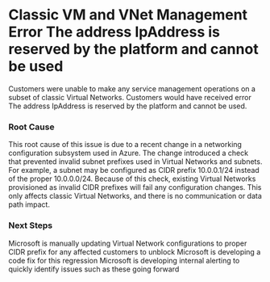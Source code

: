 <properties
pageTitle="Classic VM and VNet Management Error The address IpAddress is reserved by the platform and cannot be used"
description="Classic VM and VNet Management Error The address IpAddress is reserved by the platform and cannot be used"
infoBubbleText="Classic VM and VNet Management Error The address IpAddress is reserved by the platform and cannot be used"
service="microsoft.classiccompute, microsoft.classicnetwork"
resource="ClassicVirtualMachine, ClassicVirtualNetwork"
authors="aconkle"
ms.author="aconkle"
displayOrder="10"
articleId="RdfeIpReservedByPlatformCannotUse"
diagnosticScenario="RdfeIpReservedByPlatformCannotUse"
selfHelpType="Diagnostics"
supportTopicIds="b25271d3-6431-dfbc-5f12-5693326809b3, 98e5cec8-2650-28c1-92e8-0ecaa232eec0, cddd3eb5-1830-b494-44fd-782f691479dc, de8937fc-74cc-daa7-2639-e1fe433dcb87, 722ccc66-c988-d2ac-1ec6-b7aebc857f2d, 2340ae8b-c745-572f-6ea8-661d68c08bd7, 6f16735c-b0ae-b275-ad3a-03479cfa1396"
resourceTags="windows"
productPesIds="15526, 14749, 16470, 16454, 15797, 15571, 16065, 16215"
cloudEnvironments="Public, Fairfax, usnat, ussec"
ownershipId="Compute_ComputePlatform"
/>
# Classic VM and VNet Management Error The address IpAddress is reserved by the platform and cannot be used
<!--issueDescription-->
Customers were unable to make any service management operations on a subset of classic Virtual Networks. Customers would have received error The address IpAddress is reserved by the platform and cannot be used.
<!--/issueDescription-->

### Root Cause

This root cause of this issue is due to a recent change in a networking configuration subsystem used in Azure. The change introduced a check that prevented invalid subnet prefixes used in Virtual Networks and subnets. For example, a subnet may be configured as CIDR prefix 10.0.0.1/24 instead of the proper 10.0.0.0/24. Because of this check, existing Virtual Networks provisioned as invalid CIDR prefixes will fail any configuration changes. This only affects classic Virtual Networks, and there is no communication or data path impact.

### Next Steps

Microsoft is manually updating Virtual Network configurations to proper CIDR prefix for any affected customers to unblock
Microsoft is developing a code fix for this regression
Microsoft is developing internal alerting to quickly identify issues such as these going forward
